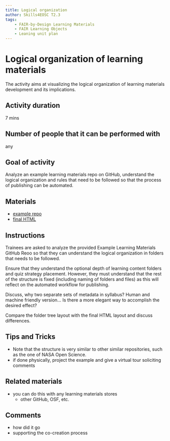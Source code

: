 ```yaml
---
title: Logical organization
author: Skills4EOSC T2.3
tags: 
    - FAIR-by-Design Learning Materials
    - FAIR Learning Objects
    - Leaning unit plan
---
```


# Logical organization of learning materials

The activity aims at visualizing the logical organization of learning materials development and its implications. 

## Activity duration

7 mins

## Number of people that it can be performed with

any

## Goal of activity

Analyze an example learning materials repo on GitHub, understand the logical organization and rules that need to be followed so that the process of publishing can be automated.

## Materials
- [example repo](https://github.com/FAIR-by-Design-Methodology/FAIR-by-Design_ToT)
- [final HTML](https://fair-by-design-methodology.github.io/FAIR-by-Design_ToT/latest/)

## Instructions

Trainees are asked to analyze the provided Example Learning Materials GitHub Reoo so that they can understand the logical organization in folders that needs to be followed.

Ensure that they understand the optional depth of learning content folders and quiz strategy placement.
However, they must understand that the rest of the structure is fixed (including naming of folders and files) as this will reflect on the automated workflow for publishing. 

Discuss, why two separate sets of metadata in syllabus? Human and machine friendly version...
Is there a more elegant way to accomplish the desired effect?

Compare the folder tree layout with the final HTML layout and discuss differences.

## Tips and Tricks
- Note that the structure is very similar to other similar repositories, such as the one of NASA Open Science.
- if done physically, project the example and give a virtual tour soliciting comments

## Related materials
- you can do this with any learning materials stores
    - other GitHub, OSF, etc.

## Comments
- how did it go
- supporting the co-creation process